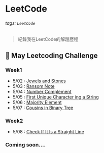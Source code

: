 # LeetCode

###### tags: `LeetCode`

> 紀錄我在LeetCode的解題歷程

## :memo: May Leetcoding Challenge

### Week1
- 5/02 : [Jewels and Stones](https://github.com/fourfire11/LeetCode/blob/master/May%20LeetCoding%20Challenge/Jewels%20and%20Stones.md)
- 5/03 : [Ransom Note](https://github.com/fourfire11/LeetCode/blob/master/May%20LeetCoding%20Challenge/Ransom%20Note.md)
- 5/04 : [Number Complement](https://github.com/fourfire11/LeetCode/blob/master/May%20LeetCoding%20Challenge/Number%20Complement.md)
- 5/05 : [First Unique Character ing a String](https://github.com/fourfire11/LeetCode/blob/master/May%20LeetCoding%20Challenge/First%20Unique%20Character%20in%20a%20String.md)
- 5/06 : [Majority Element](https://github.com/fourfire11/LeetCode/blob/master/May%20LeetCoding%20Challenge/Majority%20Element.md)
- 5/07 : [Cousins in Binary Tree](https://github.com/fourfire11/LeetCode/blob/master/May%20LeetCoding%20Challenge/Cousins%20in%20Binary%20Tree.md)
### Week2
- 5/08 : [Check If It Is a Straight Line](https://github.com/fourfire11/LeetCode/blob/master/May%20LeetCoding%20Challenge/Check%20If%20It%20Is%20a%20Straight%20Line.md)
### Coming soon....




